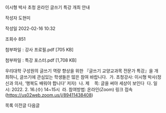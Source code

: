 이시형 박사 초청 온라인 글쓰기 특강 개최 안내



작성자
도현미


작성일
2022-02-16 10:32


조회수
851


첨부파일 : 강사 프로필.pdf [705 KB]  

첨부파일 : 특강 포스터.pdf [1,708 KB]


우리대학 구성원의 글쓰기 역량 향상을 위한 『글쓰기 교양교과목 전문가 특강』을 개최하니, 글쓰기에 관심있는 학생들은 많은 참여 바랍니다.  가. 초청강사: 이시형 박사(정신과 의사, ‘행복도 배워야 합니다’ 저자)  나. 제    목: 글을 써야 세상이 보인다  다. 일    시: 2022. 2. 16.(수) 14~15시  라. 참여방법: 온라인(Zoom) 링크 접속(https://us02web.zoom.us/j/89411438408)





목록
이전글
다음글





